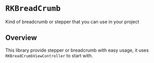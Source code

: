 # ``RKBreadCrumb``

Kind of breadcrumb or stepper that you can use in your project

## Overview

This library provide stepper or breadcrumb with easy usage, it uses ``RKBreadCrumbViewController`` to start with.

